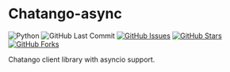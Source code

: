 # Chatango-async

![Python](https://img.shields.io/badge/python-^3.8-blue.svg?longCache=true&style=flat-square&colorA=4c566a&colorB=5e81ac&logo=Python&logoColor=white)
![GitHub Last Commit](https://img.shields.io/github/last-commit/google/skia.svg?style=flat-square&colorA=4c566a&logo=GitHub&colorB=a3be8c)
[![GitHub Issues](https://img.shields.io/github/issues/toddbirchard/chatango-async.svg?style=flat-square&colorA=4c566a&logo=GitHub&colorB=ebcb8b)](https://github.com/toddbirchard/chatango-async/issues)
[![GitHub Stars](https://img.shields.io/github/stars/toddbirchard/chatango-async.svg?style=flat-square&colorA=4c566a&logo=GitHub&colorB=ebcb8b)](https://github.com/toddbirchard/chatango-async/stargazers)
[![GitHub Forks](https://img.shields.io/github/forks/toddbirchard/chatango-async.svg?style=flat-square&colorA=4c566a&logo=GitHub&colorB=ebcb8b)](https://github.com/toddbirchard/chatango-async/network)

Chatango client library with asyncio support.
